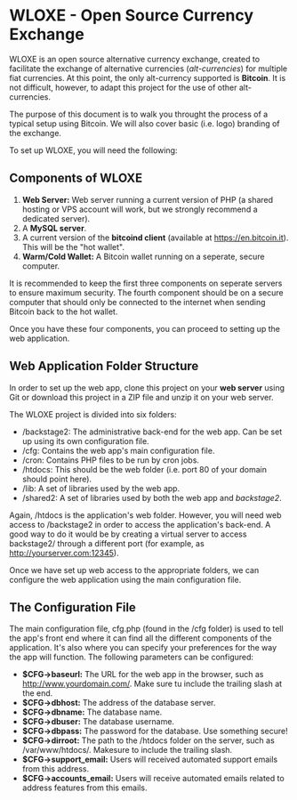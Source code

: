 WLOXE - Open Source Currency Exchange
=========
WLOXE is an open source alternative currency exchange, created to facilitate the exchange of alternative currencies (*alt-currencies*) for multiple fiat currencies. At this point, the only alt-currency supported is **Bitcoin**. It is not difficult, however, to adapt this project for the use of other alt-currencies.

The purpose of this document is to walk you throught the process of a typical setup using Bitcoin. We will also cover basic (i.e. logo) branding of the exchange.

To set up WLOXE, you will need the following:

Components of WLOXE
--------------
1. **Web Server:** Web server running a current version of PHP (a shared hosting or VPS account will work, but we strongly recommend a dedicated server).
2. A **MySQL server**.
3. A current version of the **bitcoind client** (available at https://en.bitcoin.it). This will be the "hot wallet". 
4. **Warm/Cold Wallet:** A Bitcoin wallet running on a seperate, secure computer.

It is recommended to keep the first three components on seperate servers to ensure maximum security. The fourth component should be on a secure computer that should only be connected to the internet when sending Bitcoin back to the hot wallet.

Once you have these four components, you can proceed to setting up the web application.

Web Application Folder Structure
---------------------
In order to set up the web app, clone this project on your **web server** using Git or download this project in a ZIP file and unzip it on your web server.

The WLOXE project is divided into six folders:

- /backstage2: The administrative back-end for the web app. Can be set up using its own configuration file. 
- /cfg: Contains the web app's main configuration file.
- /cron: Contains PHP files to be run by cron jobs.
- /htdocs: This should be the web folder (i.e. port 80 of your domain should point here).
- /lib: A set of libraries used by the web app.
- /shared2: A set of libraries used by both the web app and *backstage2*.

Again, /htdocs is the application's web folder. However, you will need web access to /backstage2 in order to access the application's back-end. A good way to do it would be by creating a virtual server to access backstage2/ through a different port (for example, as http://yourserver.com:12345).

Once we have set up web access to the appropriate folders, we can configure the web application using the main configuration file.

The Configuration File
------------
The main configuration file, cfg.php (found in the /cfg folder) is used to tell the app's front end where it can find all the different components of the application. It's also where you can specify your preferences for the way the app will function. The following parameters can be configured:

- **$CFG->baseurl:** The URL for the web app in the browser, such as http://www.yourdomain.com/. Make sure tu include the trailing slash at the end.
- **$CFG->dbhost:** The address of the database server.
- **$CFG->dbname:** The database name.
- **$CFG->dbuser:** The database username.
- **$CFG->dbpass:** The password for the database. Use something secure!
- **$CFG->dirroot:** The path to the /htdocs folder on the server, such as /var/www/htdocs/. Makesure to include the trailing slash.
- **$CFG->support_email:** Users will received automated support emails from this address.
- **$CFG->accounts_email:** Users will receive automated emails related to address features from this emails.
